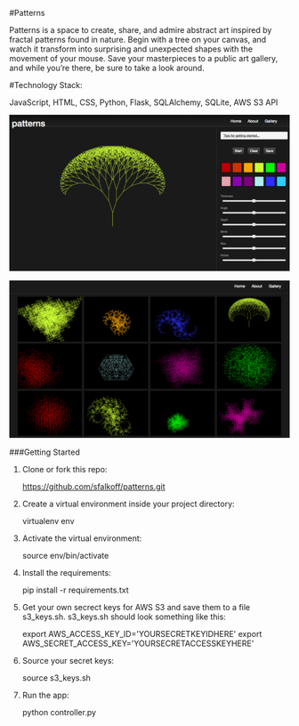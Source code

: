 #Patterns

Patterns is a space to create, share, and admire abstract art inspired by fractal patterns found in nature. Begin with a tree on your canvas, and watch it transform into surprising and unexpected shapes with the movement of your mouse. Save your masterpieces to a public art gallery, and while you’re there, be sure to take a look around.

#Technology Stack: 

JavaScript, HTML, CSS, Python, Flask, SQLAlchemy, SQLite, AWS S3 API

![image](/static/images/home.png) 

![image](/static/images/gallery.png) 

###Getting Started

1. Clone or fork this repo: 

	https://github.com/sfalkoff/patterns.git

2. Create a virtual environment inside your project directory: 

	virtualenv env

3. Activate the virtual environment:

	source env/bin/activate

4. Install the requirements:

	pip install -r requirements.txt

5. Get your own secrect keys for AWS S3 and save them to a file s3_keys.sh. s3_keys.sh should look something like this:

	
	export AWS_ACCESS_KEY_ID='YOURSECRETKEYIDHERE'
	export AWS_SECRET_ACCESS_KEY='YOURSECRETACCESSKEYHERE'
	

6. Source your secret keys:

	source s3_keys.sh

7. Run the app:

	python controller.py



